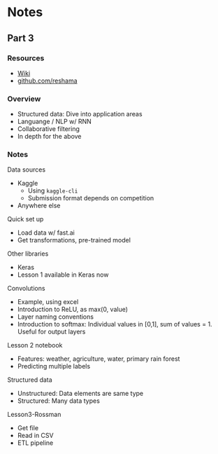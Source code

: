 # Notes

## Part 3

### Resources

 - [Wiki](http://forums.fast.ai/t/wiki-lesson-2/7452)
 - [github.com/reshama](github.com/reshama)

### Overview

 - Structured data: Dive into application areas
 - Languange / NLP w/ RNN
 - Collaborative filtering
 - In depth for the above

### Notes

Data sources

 - Kaggle
   - Using `kaggle-cli`
   - Submission format depends on competition
 - Anywhere else

Quick set up

 - Load data w/ fast.ai
 - Get transformations, pre-trained model

Other libraries

 - Keras
 - Lesson 1 available in Keras now

Convolutions

 - Example, using excel
 - Introduction to ReLU, as max(0, value)
 - Layer naming conventions
 - Introduction to softmax: Individual values in [0,1], sum of values = 1. Useful for output layers

Lesson 2 notebook

 - Features: weather, agriculture, water, primary rain forest
 - Predicting multiple labels

Structured data
 - Unstructured: Data elements are same type
 - Structured: Many data types

Lesson3-Rossman

 - Get file
 - Read in CSV
 - ETL pipeline